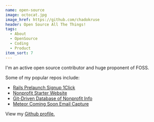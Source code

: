 ```yaml
---
name: open-source
image: octocat.jpg
image_href: https://github.com/chadokruse
header: Open Source All The Things!
tags:
  - About
  - OpenSource
  - Coding
  - Product
item_sort: 7
---
```

I'm an active open source contributor and huge proponent of FOSS.

Some of my popular repos include:

* [Rails Prelaunch Signup 1Click](https://github.com/chadokruse/rails-prelaunch-signup-1click)
* [Nonprofit Starter Website](https://github.com/smartergiving/free-nonprofit-starter-website)
* [Git-Driven Database of Nonprofit Info](https://github.com/smartergiving/open-data)
* [Meteor Coming Soon Email Capture](https://github.com/chadokruse/meteor-coming-soon-email-capture)

View my [Github profile.](https://github.com/chadokruse)
